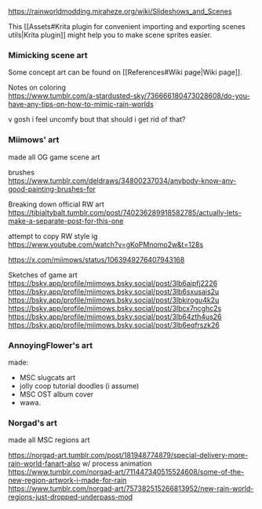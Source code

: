 https://rainworldmodding.miraheze.org/wiki/Slideshows_and_Scenes

This [[Assets#Krita plugin for convenient importing and exporting scenes utils|Krita plugin]] might help you to make scene sprites easier.

### Mimicking scene art
Some concept art can be found on [[References#Wiki page|Wiki page]].

Notes on coloring  
https://www.tumblr.com/a-stardusted-sky/736666180473028608/do-you-have-any-tips-on-how-to-mimic-rain-worlds  

v gosh i feel uncomfy bout that
should i get rid of that?
### Miimows' art
made all OG game scene art

brushes  
https://www.tumblr.com/deldraws/34800237034/anybody-know-any-good-painting-brushes-for

Breaking down official RW art  
https://tibialtybalt.tumblr.com/post/740236289918582785/actually-lets-make-a-separate-post-for-this-one


attempt to copy RW style ig  
https://www.youtube.com/watch?v=gKoPMnomo2w&t=128s

https://x.com/miimows/status/1063949276407943168

Sketches of game art  
https://bsky.app/profile/miimows.bsky.social/post/3lb6ajpfj2226  
https://bsky.app/profile/miimows.bsky.social/post/3lb6sxusais2u  
https://bsky.app/profile/miimows.bsky.social/post/3lbkirogu4k2u  
https://bsky.app/profile/miimows.bsky.social/post/3lbcx7ncghc2s  
https://bsky.app/profile/miimows.bsky.social/post/3lb64zth4us26  
https://bsky.app/profile/miimows.bsky.social/post/3lb6eqfrszk26

### AnnoyingFlower's art
made:
- MSC slugcats art
- jolly coop tutorial doodles (i assume)
- MSC OST album cover
- wawa.

### Norgad's art
made all MSC regions art  

https://norgad-art.tumblr.com/post/181948774879/special-delivery-more-rain-world-fanart-also w/ process animation  
https://www.tumblr.com/norgad-art/711447340515524608/some-of-the-new-region-artwork-i-made-for-rain  
https://www.tumblr.com/norgad-art/757382515266813952/new-rain-world-regions-just-dropped-underpass-mod